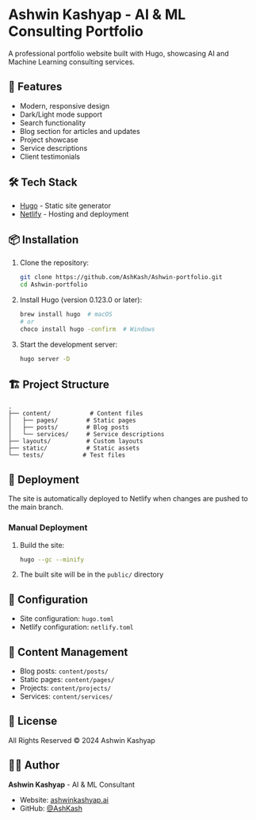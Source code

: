 # Ashwin Kashyap - AI & ML Consulting Portfolio

A professional portfolio website built with Hugo, showcasing AI and Machine Learning consulting services.

## 🚀 Features

- Modern, responsive design
- Dark/Light mode support
- Search functionality
- Blog section for articles and updates
- Project showcase
- Service descriptions
- Client testimonials

## 🛠️ Tech Stack

- [Hugo](https://gohugo.io/) - Static site generator
- [Netlify](https://www.netlify.com/) - Hosting and deployment

## 📦 Installation

1. Clone the repository:
   ```bash
   git clone https://github.com/AshKash/Ashwin-portfolio.git
   cd Ashwin-portfolio
   ```

2. Install Hugo (version 0.123.0 or later):
   ```bash
   brew install hugo  # macOS
   # or
   choco install hugo -confirm  # Windows
   ```

3. Start the development server:
   ```bash
   hugo server -D
   ```

## 🏗️ Project Structure

```
.
├── content/           # Content files
│   ├── pages/        # Static pages
│   ├── posts/        # Blog posts
│   └── services/     # Service descriptions
├── layouts/          # Custom layouts
├── static/           # Static assets
└── tests/           # Test files
```

## 🚀 Deployment

The site is automatically deployed to Netlify when changes are pushed to the main branch.

### Manual Deployment

1. Build the site:
   ```bash
   hugo --gc --minify
   ```

2. The built site will be in the `public/` directory

## 🔧 Configuration

- Site configuration: `hugo.toml`
- Netlify configuration: `netlify.toml`

## 📝 Content Management

- Blog posts: `content/posts/`
- Static pages: `content/pages/`
- Projects: `content/projects/`
- Services: `content/services/`

## 📄 License

All Rights Reserved © 2024 Ashwin Kashyap

## 👨‍💻 Author

**Ashwin Kashyap** - AI & ML Consultant
- Website: [ashwinkashyap.ai](https://ashwinkashyap.ai)
- GitHub: [@AshKash](https://github.com/AshKash) 